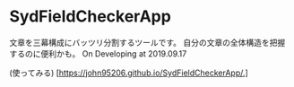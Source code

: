 # SydFieldCheckerApp


文章を三幕構成にバッツリ分割するツールです。
自分の文章の全体構造を把握するのに便利かも。
On Developing at 2019.09.17

(使ってみる) [https://john95206.github.io/SydFieldCheckerApp/.]
